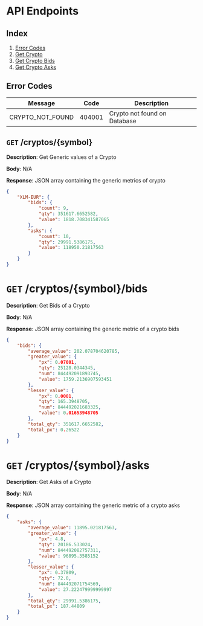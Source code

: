 # API Endpoints

## Index 
1. [Error Codes](#error-codes)
2. [Get Crypto](#get-cryptossymbol)
3. [Get Crypto Bids](#get-cryptossymbolbids)
4. [Get Crypto Asks](#get-cryptossymbolasks)


## Error Codes
| Message| Code | Description |
|-------|-------|-------|
| CRYPTO_NOT_FOUND | 404001 | Crypto not found on Database |



## `GET` /cryptos/{symbol}
**Description**: Get Generic values of a Crypto

**Body**: N/A

**Response**: JSON array containing the generic metrics of crypto
```json
{
    "XLM-EUR": {
        "bids": {
            "count": 9,
            "qty": 351617.6652582,
            "value": 1818.708341587065
        },
        "asks": {
            "count": 10,
            "qty": 29991.5386175,
            "value": 118950.21817563
        }
    }
}
```

# `GET` /cryptos/{symbol}/bids

**Description**: Get Bids of a Crypto

**Body**: N/A

**Response**: JSON array containing the generic metric of a crypto bids
```json
{
    "bids": {
        "average_value": 202.078704620785,
        "greater_value": {
            "px": 0.07001,
            "qty": 25128.0344345,
            "num": 844492091893745,
            "value": 1759.2136907593451
        },
        "lesser_value": {
            "px": 0.0001,
            "qty": 165.3948705,
            "num": 844492021683325,
            "value": 0.01653948705
        },
        "total_qty": 351617.6652582,
        "total_px": 0.26522
    }
}
```

# `GET` /cryptos/{symbol}/asks

**Description**: Get Asks of a Crypto

**Body**: N/A

**Response**: JSON array containing the generic metric of a crypto asks
```json
{
    "asks": {
        "average_value": 11895.021817563,
        "greater_value": {
            "px": 4.8,
            "qty": 20186.533024,
            "num": 844492082757311,
            "value": 96895.3585152
        },
        "lesser_value": {
            "px": 0.37809,
            "qty": 72.0,
            "num": 844492071754569,
            "value": 27.222479999999997
        },
        "total_qty": 29991.5386175,
        "total_px": 187.44809
    }
}
```
